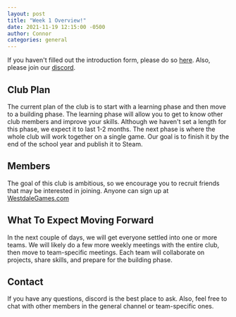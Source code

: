 ```yaml
---
layout: post
title: "Week 1 Overview!"
date: 2021-11-19 12:15:00 -0500
author: Connor
categories: general
---
```


If you haven't filled out the introduction form, please do so [here](https://docs.google.com/forms/d/e/1FAIpQLSeF45mZSJVTC3N1WWwz343F0-DFy2hH62ptmithSPhVsZeEiA/viewform?usp=sf_link). Also, please join our [discord](https://discord.com/invite/w6zX8HeuNq).

## Club Plan

The current plan of the club is to start with a learning phase and then move to a building phase. The learning phase will allow you to get to know other club members and improve your skills. Although we haven't set a length for this phase, we expect it to last 1-2 months. The next phase is where the whole club will work together on a single game. Our goal is to finish it by the end of the school year and publish it to Steam.

## Members

The goal of this club is ambitious, so we encourage you to recruit friends that may be interested in joining. Anyone can sign up at [WestdaleGames.com](https://westdalegames.com)

## What To Expect Moving Forward

In the next couple of days, we will get everyone settled into one or more teams. We will likely do a few more weekly meetings with the entire club, then move to team-specific meetings. Each team will collaborate on projects, share skills, and prepare for the building phase.

## Contact

If you have any questions, discord is the best place to ask. Also, feel free to chat with other members in the general channel or team-specific ones.